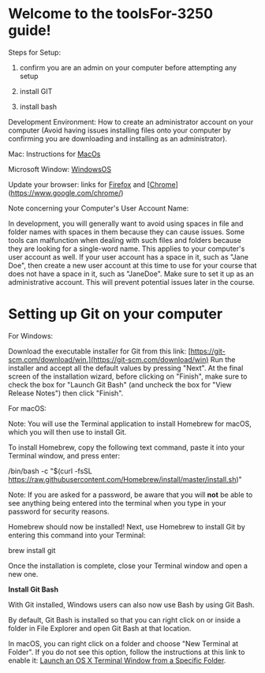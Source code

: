 # Welcome to the toolsFor-3250 guide!

Steps for Setup:

1) confirm you are an admin on your computer before attempting any setup

2) install GIT

3) install bash

Development Environment:
How to create an administrator account on your computer (Avoid having issues installing files onto your computer by confirming you are downloading and installing as an administrator).

Mac: Instructions for [MacOs](https://support.apple.com/guide/mac-help/set-up-other-users-on-your-mac-mtusr001/mac) 

Microsoft Window: [WindowsOS](https://support.microsoft.com/en-us/windows/create-a-local-user-or-administrator-account-in-windows-10-20de74e0-ac7f-3502-a866-32915af2a34d)

Update your browser:
 links for [Firefox](https://support.mozilla.org/en-US/kb/update-firefox-latest-release) and [[Chrome](https://www.google.com/chrome/update/)](https://www.google.com/chrome/)

Note concerning your Computer's User Account Name:

In development, you will generally want to avoid using spaces in file and folder names with spaces in them because they can cause issues. Some tools can malfunction when dealing with such files and folders because they are looking for a single-word name.
This applies to your computer's user account as well. If your user account has a space in it, such as "Jane Doe", then create a new user account at this time to use for your course that does not have a space in it, such as "JaneDoe". Make sure to set it up as an administrative account. This will prevent potential issues later in the course.

# Setting up Git on your computer

For Windows:

Download the executable installer for Git from this link: [https://git-scm.com/download/win.](https://git-scm.com/download/win)
Run the installer and accept all the default values by pressing "Next". 
At the final screen of the installation wizard, before clicking on "Finish", make sure to check the box for "Launch Git Bash" (and uncheck the box for "View Release Notes") then click "Finish". 


For macOS:

Note: You will use the Terminal application to install Homebrew for macOS, which you will then use to install Git.
 
To install Homebrew, copy the following text command, paste it into your Terminal window, and press enter:

/bin/bash -c "$(curl -fsSL https://raw.githubusercontent.com/Homebrew/install/master/install.sh)"


Note: If you are asked for a password, be aware that you will **not** be able to see anything being entered into the terminal when you type in your password for security reasons.


Homebrew should now be installed! Next, use Homebrew to install Git by entering this command into your Terminal:

brew install git

Once the installation is complete, close your Terminal window and open a new one. 

**Install Git Bash**

With Git installed, Windows users can also now use Bash by using Git Bash.
 
By default, Git Bash is installed so that you can right click on or inside a folder in File Explorer and open Git Bash at that location. 

In macOS, you can right click on a folder and choose "New Terminal at Folder". If you do not see this option, follow the instructions at this link to enable it: [Launch an OS X Terminal Window from a Specific Folder](https://lifehacker.com/launch-an-os-x-terminal-window-from-a-specific-folder-1466745514).



